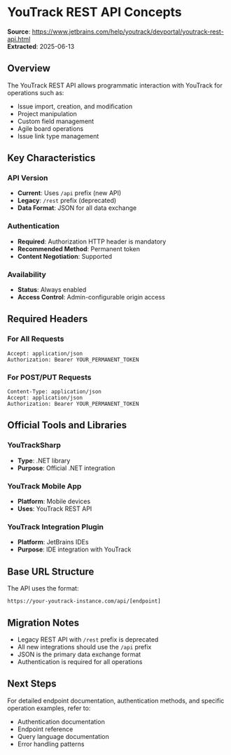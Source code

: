 # YouTrack REST API Concepts

**Source**: https://www.jetbrains.com/help/youtrack/devportal/youtrack-rest-api.html  
**Extracted**: 2025-06-13

## Overview

The YouTrack REST API allows programmatic interaction with YouTrack for operations such as:
- Issue import, creation, and modification
- Project manipulation
- Custom field management
- Agile board operations
- Issue link type management

## Key Characteristics

### API Version
- **Current**: Uses `/api` prefix (new API)
- **Legacy**: `/rest` prefix (deprecated)
- **Data Format**: JSON for all data exchange

### Authentication
- **Required**: Authorization HTTP header is mandatory
- **Recommended Method**: Permanent token
- **Content Negotiation**: Supported

### Availability
- **Status**: Always enabled
- **Access Control**: Admin-configurable origin access

## Required Headers

### For All Requests
```http
Accept: application/json
Authorization: Bearer YOUR_PERMANENT_TOKEN
```

### For POST/PUT Requests
```http
Content-Type: application/json
Accept: application/json
Authorization: Bearer YOUR_PERMANENT_TOKEN
```

## Official Tools and Libraries

### YouTrackSharp
- **Type**: .NET library
- **Purpose**: Official .NET integration

### YouTrack Mobile App
- **Platform**: Mobile devices
- **Uses**: YouTrack REST API

### YouTrack Integration Plugin
- **Platform**: JetBrains IDEs
- **Purpose**: IDE integration with YouTrack

## Base URL Structure

The API uses the format:
```
https://your-youtrack-instance.com/api/[endpoint]
```

## Migration Notes

- Legacy REST API with `/rest` prefix is deprecated
- All new integrations should use the `/api` prefix
- JSON is the primary data exchange format
- Authentication is required for all operations

## Next Steps

For detailed endpoint documentation, authentication methods, and specific operation examples, refer to:
- Authentication documentation
- Endpoint reference
- Query language documentation
- Error handling patterns